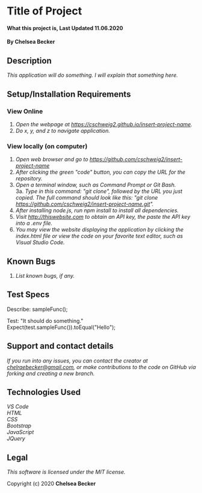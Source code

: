 # Title of Project

#### What this project is, Last Updated 11.06.2020

#### **By Chelsea Becker**

## Description

_This application will do something. I will explain that something here._

## Setup/Installation Requirements
### View Online
1. _Open the webpage at https://cschweig2.github.io/insert-project-name._
2. _Do x, y, and z to navigate application._

### View locally (on computer)
1. _Open web browser and go to https://github.com/cschweig2/insert-project-name_
2. _After clicking the green "code" button, you can copy the URL for the repository._
3. _Open a terminal window, such as Command Prompt or Git Bash._<br>
  3a. _Type in this command: "git clone", followed by the URL you just copied. The full command should look like this: "git clone https://github.com/cschweig2/insert-project-name.git"._
4. _After installing node.js, run npm install to install all dependencies._
5. _Visit http://thiswebsite.com to obtain an API key, the paste the API key into a .env file._
4. _You may view the website displaying the application by clicking the index.html file or view the code on your favorite text editor, such as Visual Studio Code._

## Known Bugs

1. _List known bugs, if any._

## Test Specs

Describe: sampleFunc();

Test: "It should do something."<br>
Expect(test.sampleFunc()).toEqual("Hello"); <br>

## Support and contact details

_If you run into any issues, you can contact the creator at chelraebecker@gmail.com, or make contributions to the code on GitHub via forking and creating a new branch._

## Technologies Used

_VS Code_ <br />
_HTML_ <br />
_CSS_ <br />
_Bootstrap_ <br />
_JavaScript_ <br />
_JQuery_

## Legal

*This software is licensed under the MIT license.*

Copyright (c) 2020 **Chelsea Becker**